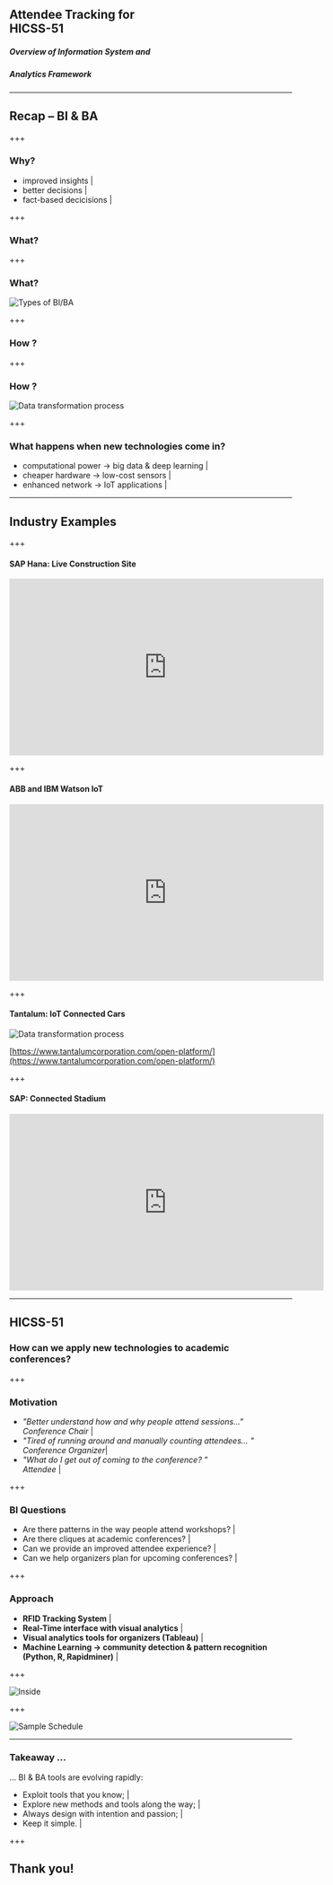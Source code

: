 ## Attendee Tracking for <br> HICSS-51
##### Overview of Information System and
##### Analytics Framework

---

## Recap – BI & BA

+++

### Why?

- improved insights |
- better decisions  |
- fact-based decicisions |


+++

### What?

+++

### What?
![Types of BI/BA](assets/BA_types.png)

+++

### How ?

+++

### How ?

![Data transformation process](assets/data_to_knowledge.png)

+++

### What happens when new technologies come in?

- computational power &rarr; big data & deep learning |
- cheaper hardware &rarr; low-cost sensors  |
- enhanced network &rarr; IoT applications |
---

## Industry Examples

+++

#### SAP Hana: Live Construction Site

<iframe width="560" height="315" src="https://www.youtube.com/embed/xNE5Goby2dc" frameborder="0" gesture="media" allow="encrypted-media" allowfullscreen></iframe>

+++

#### ABB and IBM Watson IoT

<iframe width="560" height="315" src="https://www.youtube.com/embed/-4CazFUHgDs" frameborder="0" gesture="media" allow="encrypted-media" allowfullscreen></iframe>

+++

#### Tantalum: IoT Connected Cars

![Data transformation process](assets/Tantalum.png)

[https://www.tantalumcorporation.com/open-platform/](https://www.tantalumcorporation.com/open-platform/)

+++

#### SAP: Connected Stadium

<iframe width="560" height="315" src="https://www.youtube.com/embed/Lx0q5XjR18Q" frameborder="0" gesture="media" allow="encrypted-media" allowfullscreen></iframe>

---

## HICSS-51

### How can we apply new technologies to academic conferences?

+++

### Motivation

- _"Better understand how and why people attend sessions..." <br> Conference Chair_ |
- _"Tired of running around and manually counting attendees... " <br> Conference Organizer_|
- _"What do I get out of coming to the conference? " <br> Attendee_ |

+++

### BI Questions

- Are there patterns in the way people attend workshops? |
- Are there cliques at academic conferences?  |
- Can we provide an improved attendee experience? |
- Can we help organizers plan for upcoming conferences? |

+++

### Approach

- **RFID Tracking System**  |
- **Real-Time interface with visual analytics** |
- **Visual analytics tools for organizers (Tableau)** |
- **Machine Learning &rarr; community detection & pattern recognition (Python, R, Rapidminer)** |

+++

![Inside](assets/hicss2.png) 

+++

![Sample Schedule](assets/sample_graph.png)

---
### Takeaway  ...

... BI & BA tools are evolving rapidly:

- Exploit tools that you know; |
- Explore new methods and tools along the way; |
- Always design with intention and passion; |
- Keep it simple. |

+++

## Thank you!
